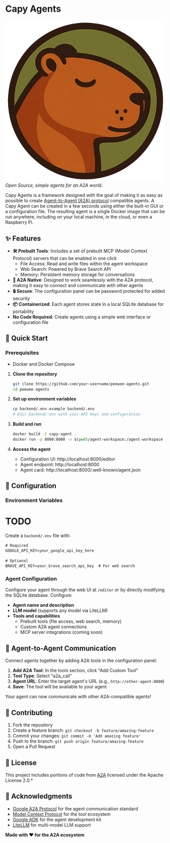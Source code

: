 # Capy Agents
![Logo](new-logo.png)
*Open Source, simple agents for an A2A world.*

Capy Agents is a framework designed with the goal of making it as easy as possible to create [Agent-to-Agent (A2A) protocol](https://github.com/google/A2A) compatible agents. A Capy Agent can be created in a few seconds using either the built-in GUI or a configuration file. The resulting agent is a single Docker image that can be run anywhere, including on your local machine, in the cloud, or even a Raspberry Pi.

## ✨ Features

- **🛠️ Prebuilt Tools**: Includes a set of prebuilt MCP (Model Context Protocol) servers that can be enabled in one click
  - File Access: Read and write files within the agent workspace
  - Web Search: Powered by Brave Search API
  - Memory: Persistent memory storage for conversations
- **🤝 A2A Native**: Designed to work seamlessly with the A2A protocol, making it easy to connect and communicate with other agents
- **🔒 Secure**: The configuration panel can be password protected for added security
- **📦 Containerized**: Each agent stores state in a local SQLite database for portability
- **No Code Required**: Create agents using a simple web interface or configuration file

## 🚀 Quick Start

### Prerequisites
- Docker and Docker Compose
1. **Clone the repository**
   ```bash
   git clone https://github.com/your-username/peewee-agents.git
   cd peewee-agents
   ```

2. **Set up environment variables**
   ```bash
   cp backend/.env.example backend/.env
   # Edit backend/.env with your API keys and configuration
   ```

3. **Build and run**
   ```bash
   docker build -t capy-agent .
   docker run -p 8000:8000 -v $(pwd)/agent-workspace:/agent-workspace capy-agent
   ```

4. **Access the agent**
   - Configuration UI: http://localhost:8000/editor
   - Agent endpoint: http://localhost:8000
   - Agent card: http://localhost:8000/.well-known/agent.json

## 🔧 Configuration

### Environment Variables

# TODO
Create a `backend/.env` file with:

```env
# Required
GOOGLE_API_KEY=your_google_api_key_here

# Optional
BRAVE_API_KEY=your_brave_search_api_key  # For web search
```

### Agent Configuration

Configure your agent through the web UI at `/editor` or by directly modifying the SQLite database. Configure:

- **Agent name and description**
- **LLM model** (supports any model via LiteLLM)
- **Tools and capabilities**
  - Prebuilt tools (file access, web search, memory)
  - Custom A2A agent connections
  - MCP server integrations (coming soon)

## 🔗 Agent-to-Agent Communication

Connect agents together by adding A2A tools in the configuration panel:

1. **Add A2A Tool**: In the tools section, click "Add Custom Tool"
2. **Tool Type**: Select "a2a_call" 
3. **Agent URL**: Enter the target agent's URL (e.g., `http://other-agent:8000`)
4. **Save**: The tool will be available to your agent

Your agent can now communicate with other A2A-compatible agents!

## 🤝 Contributing

1. Fork the repository
2. Create a feature branch: `git checkout -b feature/amazing-feature`
3. Commit your changes: `git commit -m 'Add amazing feature'`
4. Push to the branch: `git push origin feature/amazing-feature`
5. Open a Pull Request

## 📜 License

This project includes portions of code from [A2A](https://github.com/google/A2A) licensed under the Apache License 2.0.*

## 🙏 Acknowledgments

- [Google A2A Protocol](https://github.com/google/A2A) for the agent communication standard
- [Model Context Protocol](https://modelcontextprotocol.io/) for the tool ecosystem
- [Google ADK](https://github.com/google-ai-edge/adk) for the agent development kit
- [LiteLLM](https://github.com/BerriAI/litellm) for multi-model LLM support

**Made with ❤️ for the A2A ecosystem**